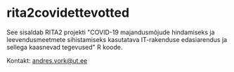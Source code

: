 # rita2covidettevotted

See sisaldab RITA2 projekti "COVID-19 majandusmõjude hindamiseks ja leevendusmeetmete sihistamiseks kasutatava IT-rakenduse edasiarendus ja sellega kaasnevad tegevused" R koode.

Kontakt: andres.vork@ut.ee
